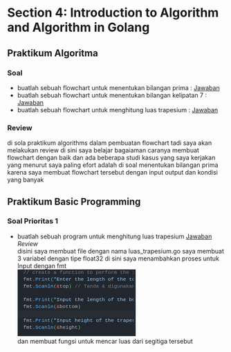 # Section 4: Introduction to Algorithm and Algorithm in Golang
## Praktikum Algoritma
### Soal
- buatlah sebuah flowchart untuk menentukan bilangan prima : [Jawaban](praktikum_alogrithm/bilangan_prima.png)
- buatlah sebuah flowchart untuk menentukan bilangan kelipatan 7 : [Jawaban](praktikum_alogrithm/flowchar_trapesium.png)
- buatlah sebuah flowchart untuk menghitung luas trapesium : [Jawaban](praktikum_alogrithm/kelipatan_bilangan7.png)
### Review
di sola praktikum algorithms dalam pembuatan flowchart tadi saya akan melakukan review di sini saya belajar bagaiaman caranya membuat flowchart dengan baik dan ada beberapa studi kasus yang saya kerjakan yang menurut saya paling efort adalah di soal menentukan bilangan prima karena saya membuat flowchart tersebut dengan input output dan kondisi yang banyak

## Praktikum Basic Programming
### Soal Prioritas 1
- buatlah sebuah program untuk menghitung luas trapesium  [Jawaban](praktikum_basic_prgoramming/luas_trapesium.go) 
 <br>*Review*<br>
disini saya  membuat file dengan nama luas_trapesium.go saya membuat 3 variabel dengan tipe float32 di sini saya menambahkan proses untuk Input dengan fmt <br> ![Alt Text](assets/2023-02-18_15-24.png)<br> dan membuat fungsi untuk mencar luas dari segitiga tersebut

